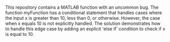 This repository contains a MATLAB function with an uncommon bug. The function myFunction has a conditional statement that handles cases where the input x is greater than 10, less than 0, or otherwise. However, the case when x equals 10 is not explicitly handled.  The solution demonstrates how to handle this edge case by adding an explicit 'else if' condition to check if x is equal to 10.